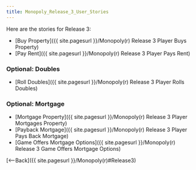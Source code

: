 ```yaml
---
title: Monopoly_Release_3_User_Stories
---
```

Here are the stories for Release 3:
* [Buy Property]({{ site.pagesurl }}/Monopoly(r) Release 3 Player Buys Property)
* [Pay Rent]({{ site.pagesurl }}/Monopoly(r) Release 3 Player Pays Rent)

### Optional: Doubles
* [Roll Doubles]({{ site.pagesurl }}/Monopoly(r) Release 3 Player Rolls Doubles)

### Optional: Mortgage
* [Mortgage Property]({{ site.pagesurl }}/Monopoly(r) Release 3 Player Mortgages Property)
* [Payback Mortgage]({{ site.pagesurl }}/Monopoly(r) Release 3 Player Pays Back Mortgage)
* [Game Offers Mortgage Options]({{ site.pagesurl }}/Monopoly(r) Release 3 Game Offers Mortgage Options)

[<--Back]({{ site.pagesurl }}/Monopoly(r)#Release3)